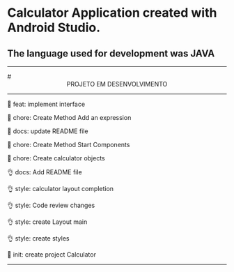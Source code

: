 # Calculator Application created with Android Studio.

## The language used for development was JAVA

<hr>
# <center>PROJETO EM DESENVOLVIMENTO</center>
<hr>

:lipstick: feat: implement interface

:wrench: chore: Create Method Add an expression

:wrench: docs: update README file

:wrench: chore: Create Method Start Components

:wrench: chore: Create calculator objects

:ok_hand: docs: Add README file

:ok_hand: style: calculator layout completion

:ok_hand: style: Code review changes

:ok_hand: style: create Layout main

:ok_hand: style: create styles

:tada: init: create project Calculator

<hr>
